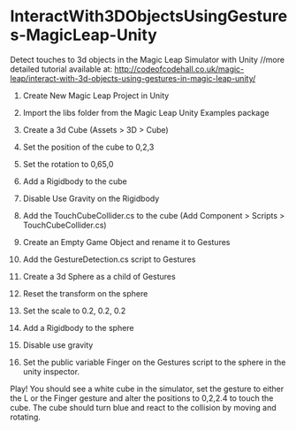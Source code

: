 # InteractWith3DObjectsUsingGestures-MagicLeap-Unity
Detect touches to 3d objects in the Magic Leap Simulator with Unity
//more detailed tutorial available at: http://codeofcodehall.co.uk/magic-leap/interact-with-3d-objects-using-gestures-in-magic-leap-unity/

1. Create New Magic Leap Project in Unity
2. Import the libs folder from the Magic Leap Unity Examples package
3. Create a 3d Cube (Assets > 3D > Cube)
4. Set the position of the cube to 0,2,3
5. Set the rotation to 0,65,0
6. Add a Rigidbody to the cube
7. Disable Use Gravity on the Rigidbody
8. Add the TouchCubeCollider.cs to the cube (Add Component > Scripts > TouchCubeCollider.cs)

9. Create an Empty Game Object and rename it to Gestures
10. Add the GestureDetection.cs script to Gestures
11. Create a 3d Sphere as a child of Gestures
12. Reset the transform on the sphere
13. Set the scale to 0.2, 0.2, 0.2
14. Add a Rigidbody to the sphere
15. Disable use gravity
16. Set the public variable Finger on the Gestures script to the sphere in the unity inspector.


Play! You should see a white cube in the simulator, set the gesture to either the L or the Finger gesture and alter the positions to 0,2,2.4 to touch the cube. The cube should turn blue and react to the collision by moving and rotating.
